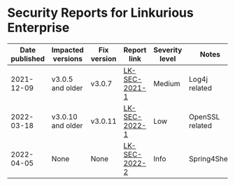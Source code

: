 # Security Reports for Linkurious Enterprise

| Date published | Impacted versions | Fix version | Report link                         | Severity level | Notes            
|----------------|-------------------|-------------|-------------------------------------|----------------|------
| 2021-12-09     | v3.0.5 and older  | v3.0.7      | [LK-SEC-2021-1](CVE-2021-44228.md)  | Medium         | Log4j related
| 2022-03-18     | v3.0.10 and older | v3.0.11     | [LK-SEC-2022-1](LK-SEC-2022-1.md)   | Low            | OpenSSL related
| 2022-04-05     | None              | None        | [LK-SEC-2022-2](LK-SEC-2022-2.md)   | Info           | Spring4Shell
